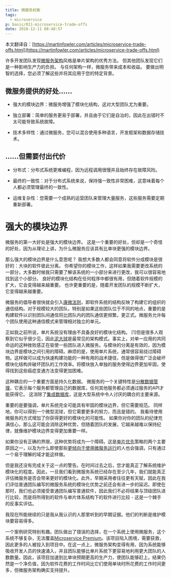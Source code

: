 ```yaml
---
title: 微服务权衡
tags:
  - microservice
p: basic/011-microservice-trade-offs
date: 2018-12-11 08:48:57
---
```


本文翻译自：[https://martinfowler.com/articles/microservice-trade-offs.html](https://martinfowler.com/articles/microservice-trade-offs.html)

许多开发团队发现[微服务架构](https://martinfowler.com/articles/microservices.html)风格是单片架构的优秀方法。 但其他团队发现它们是一种影响生产力的负担。 与任何架构一样，微服务带来成本和收益。 要做出明智的选择，您必须了解这些并将其应用于您的特定背景。

## 微服务提供的好处......

* 强大的模块边界：微服务增强了模块化结构，这对大型团队尤为重要。

* 独立部署：简单的服务更易于部署，并且由于它们是自治的，因此在出错时不太可能导致系统故障。

* 技术多样性：通过微服务，您可以混合使用多种语言，开发框架和数据存储技术。

## ......但需要付出代价

* 分布式：分布式系统更难编程，因为远程调用很慢并且始终存在故障风险。

* 最终的一致性：对于分布式系统来说，保持强一致性非常困难，这意味着每个人都必须管理最终的一致性。

* 运维复杂性：您需要一个成熟的运营团队来管理大量服务，这些服务需要定期重新部署。

# 强大的模块边界
微服务的第一大好处是强大的模块边界。 这是一个重要的好处，但却是一个奇怪的好处，因为从理论上讲，为什么微服务应该具有比单块更强的模块边界。

那么强大的模块边界是什么意思呢？ 我想大多数人都会同意将软件分成模块是很好的：大块的软件彼此分离。 你希望你的模块工作，这样如果我需要更改系统的一部分，大多数时候我只需要了解该系统的一小部分来进行更改，我可以很容易地找到这个小部分。 良好的模块化结构在任何程序中都很有用，但随着软件规模的扩大，它会变得越来越重要。 也许更重要的是，随着开发团队的规模不断扩大，它变得越来越重要。

微服务的倡导者很快就会引入[康微法则](http://www.thoughtworks.com/insights/blog/demystifying-conways-law)，即软件系统的结构反映了构建它的组织的通信结构。对于规模较大的团队，特别是如果这些团队位于不同的地点，重要的是构建软件以识别团队间通信将比团队内的团队通信更频繁，更正式。微服务允许每个团队使用这种通信模式来管理相对独立的单元。

正如我之前所说，单片系统没有理由不具备良好的模块化结构。 [1]但是很多人观察到它似乎很少见，因此[泥大球](http://www.laputan.org/mud/)是最常见的架构模式。事实上，对单一应用的共同命运的这种挫败感正在驱使一些团队进入微服务。与模块的分离是有效的，因为模块边界是模块之间引用的障碍。麻烦的是，使用单片系统，通常很容易绕过障碍物。这样做可以成为快速构建功能的一种有用的战术捷径，但是做得很广泛会破坏模块化结构并破坏团队的工作效率。将模块放入单独的服务使得边界更加牢固，使得找到这些癌症变通方法变得更加困难。

这种耦合的一个重要方面是持久化数据。 微服务的一个关键特性是[分散数据管理](https://martinfowler.com/microservices.html#DecentralizedDataManagement)，它表示每个服务都管理自己的数据库，任何其他服务都必须通过服务的API才能获得它。 这消除了[集成数据库](https://martinfowler.com/bliki/IntegrationDatabase.html)，这是大型系统中令人讨厌的耦合的主要来源。

重要的是要强调，单片系统完全可能具有牢固的模块边界，但它需要规范。 同样地，你可以得到一个微型泥球，但它需要更多的努力，而且是错的。 我看待使用微服务的方式增加了你获得更好的模块化的可能性。 如果你对你的团队的纪律充满信心，那么这可能会消除这种优势，但随着团队的发展，它越来越难以保持纪律，就像维护模块边界变得更加重要一样。

如果你没有正确的界限，这种优势将成为一个障碍。这是[单片优先](https://martinfowler.com/bliki/MonolithFirst.html)策略的两个主要原因之一，以及为什么即使那些[更倾向于使用微服务运行](https://martinfowler.com/articles/dont-start-monolith.html)的人也会强调，只有通过一个易于理解的域才能这样做。

但是我还没有完成关于这一点的警告。在时间过去之后，您才能真正了解系统维护模块化的程度。因此，一旦我们看到微服务系统已经存在至少几年，我们就能真正评估微服务是否会带来更好的模块化。此外，早期采用者往往更有天赋，因此在我们评估普通团队编写的微服务系统的模块化优势之前还会有进一步的延迟。即使在那时，我们也必须接受普通团队编写普通软件，因此我们不必将结果与顶级团队进行比较，而是将所得到的软件与单片体系结构下的软件进行比较 - 这是一个棘手的反事实评估。

我现在所能继续的只是我从我认识的人那里听到的早期证据。他们的判断是维护模块要容易得多。

一个案例研究特别有趣。团队做出了错误的选择，在一个系统上使用微服务，这个系统不够复杂，无法覆盖[Microservice Premium](https://martinfowler.com/bliki/MicroservicePremium.html)。该项目陷入困境，需要获救，因此更多的人被投入到项目中。在这一点上，微服务架构变得有用，因为系统能够吸收开发人员的快速涌入，并且团队能够比单片系统下更容易地利用更大团队的人数数量。因此，该项目加速到比单块预期更高的生产力，使团队能够赶上。结果仍然是一个净负值，因为软件花费的工作时间比它们使用单​​块时所花费的工作时间更多，但微服务架构确实支持提升。




